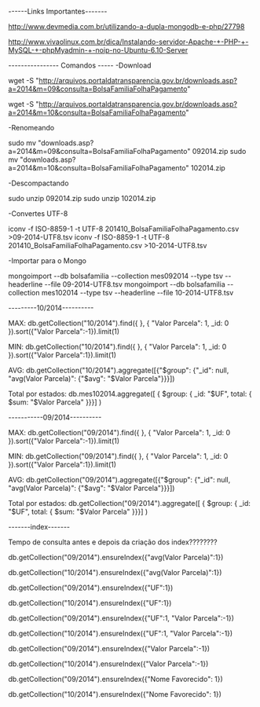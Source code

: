 ------Links Importantes-------

http://www.devmedia.com.br/utilizando-a-dupla-mongodb-e-php/27798

http://www.vivaolinux.com.br/dica/Instalando-servidor-Apache-+-PHP-+-MySQL-+-phpMyadmin-+-noip-no-Ubuntu-6.10-Server

---------------- Comandos -----
-Download

wget -S "http://arquivos.portaldatransparencia.gov.br/downloads.asp?a=2014&m=09&consulta=BolsaFamiliaFolhaPagamento"

wget -S "http://arquivos.portaldatransparencia.gov.br/downloads.asp?a=2014&m=10&consulta=BolsaFamiliaFolhaPagamento"

-Renomeando

sudo mv  "downloads.asp?a=2014&m=09&consulta=BolsaFamiliaFolhaPagamento" 092014.zip
sudo mv  "downloads.asp?a=2014&m=10&consulta=BolsaFamiliaFolhaPagamento" 102014.zip

-Descompactando 

sudo unzip 092014.zip 
sudo unzip 102014.zip


-Convertes UTF-8

iconv -f ISO-8859-1 -t UTF-8 201410_BolsaFamiliaFolhaPagamento.csv >09-2014-UTF8.tsv
iconv -f ISO-8859-1 -t UTF-8 201410_BolsaFamiliaFolhaPagamento.csv >10-2014-UTF8.tsv


-Importar para o Mongo

mongoimport --db bolsafamilia --collection mes092014 --type tsv --headerline --file 09-2014-UTF8.tsv
mongoimport --db bolsafamilia --collection mes102014 --type tsv --headerline --file 10-2014-UTF8.tsv


---------10/2014----------

MAX: db.getCollection("10/2014").find({ },    { "Valor Parcela": 1, _id: 0 }).sort({"Valor Parcela":-1}).limit(1)

MIN: db.getCollection("10/2014").find({ },    { "Valor Parcela": 1, _id: 0 }).sort({"Valor Parcela":1}).limit(1)

AVG: db.getCollection("10/2014").aggregate([{"$group": {"_id": null, "avg(Valor Parcela)": {"$avg": "$Valor Parcela"}}}])

Total por estados: db.mes102014.aggregate([ { $group: { _id: "$UF", total: { $sum: "$Valor Parcela" }}}] )

-----------09/2014----------


MAX: db.getCollection("09/2014").find({ },    { "Valor Parcela": 1, _id: 0 }).sort({"Valor Parcela":-1}).limit(1)

MIN: db.getCollection("09/2014").find({ },    { "Valor Parcela": 1, _id: 0 }).sort({"Valor Parcela":1}).limit(1)

AVG: db.getCollection("09/2014").aggregate([{"$group": {"_id": null, "avg(Valor Parcela)": {"$avg": "$Valor Parcela"}}}])

Total por estados: db.getCollection("09/2014").aggregate([ { $group: { _id: "$UF", total: { $sum: "$Valor Parcela" }}}] )

-------index-------

Tempo de consulta antes e depois da criação dos index????????



db.getCollection("09/2014").ensureIndex({"avg(Valor Parcela)":1})

db.getCollection("10/2014").ensureIndex({"avg(Valor Parcela)":1})

db.getCollection("09/2014").ensureIndex({"UF":1})

db.getCollection("10/2014").ensureIndex({"UF":1})

db.getCollection("09/2014").ensureIndex({"UF":1, "Valor Parcela":-1})

db.getCollection("10/2014").ensureIndex({"UF":1, "Valor Parcela":-1})

db.getCollection("09/2014").ensureIndex({"Valor Parcela":-1})

db.getCollection("10/2014").ensureIndex({"Valor Parcela":-1})

db.getCollection("09/2014").ensureIndex({"Nome Favorecido": 1})

db.getCollection("10/2014").ensureIndex({"Nome Favorecido": 1})
